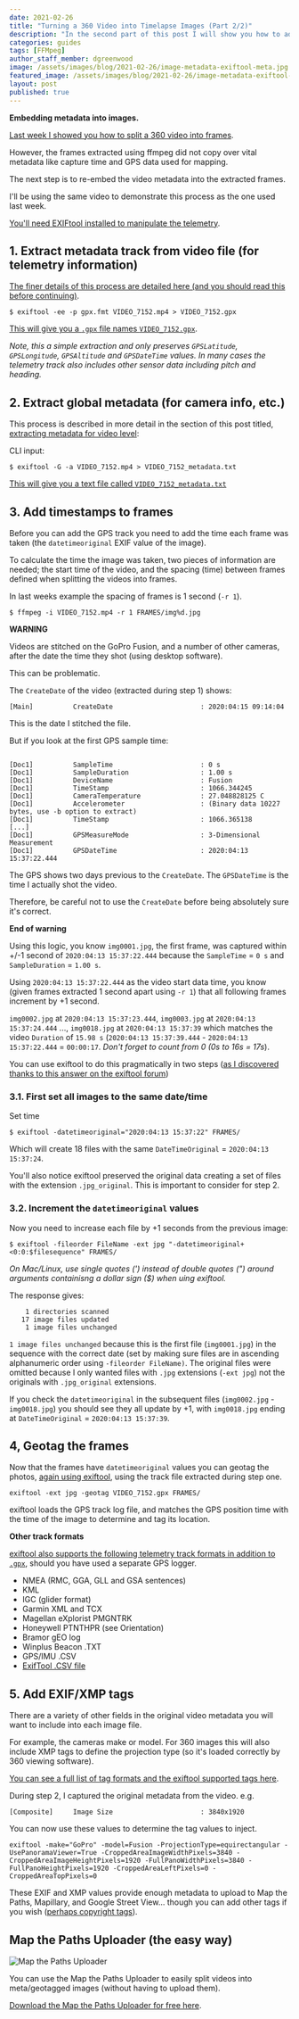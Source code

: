 ```yaml
---
date: 2021-02-26
title: "Turning a 360 Video into Timelapse Images (Part 2/2)"
description: "In the second part of this post I will show you how to add metadata to images previously extracted from frames."
categories: guides
tags: [FFMpeg]
author_staff_member: dgreenwood
image: /assets/images/blog/2021-02-26/image-metadata-exiftool-meta.jpg
featured_image: /assets/images/blog/2021-02-26/image-metadata-exiftool-sm.jpg
layout: post
published: true
---
```


**Embedding metadata into images.**

[Last week I showed you how to split a 360 video into frames](/blog/2021/turn-360-video-into-timelapse-images-part-1).

However, the frames extracted using ffmpeg did not copy over vital metadata like capture time and GPS data used for mapping.

The next step is to re-embed the video metadata into the extracted frames.

I'll be using the same video to demonstrate this process as the one used last week.

[You'll need EXIFtool installed to manipulate the telemetry](https://exiftool.org/geotag.html#Inverse).

## 1. Extract metadata track from video file (for telemetry information)

[The finer details of this process are detailed here (and you should read this before continuing)](/blog/2020//extracting-gps-track-from-360-timelapse-video/).

```
$ exiftool -ee -p gpx.fmt VIDEO_7152.mp4 > VIDEO_7152.gpx
```

[This will give you a `.gpx` file names `VIDEO_7152.gpx`](https://gitlab.com/snippets/1977078).

_Note, this a simple extraction and only preserves `GPSLatitude`, `GPSLongitude`, `GPSAltitude` and `GPSDateTime` values. In many cases the telemetry track also includes other sensor data including pitch and heading._

## 2. Extract global metadata (for camera info, etc.)

This process is described in more detail in the section of this post titled, [extracting metadata for video level](/blog/2020/metadata-exif-xmp-360-video-files):

CLI input: 

```
$ exiftool -G -a VIDEO_7152.mp4 > VIDEO_7152_metadata.txt
```

[This will give you a text file called `VIDEO_7152_metadata.txt`](https://gitlab.com/-/snippets/1971842)

## 3. Add timestamps to frames

Before you can add the GPS track you need to add the time each frame was taken (the `datetimeoriginal` EXIF value of the image).

To calculate the time the image was taken, two pieces of information are needed; the start time of the video, and the spacing (time) between frames defined when splitting the videos into frames.

In last weeks example the spacing of frames is 1 second (`-r 1`).

```
$ ffmpeg -i VIDEO_7152.mp4 -r 1 FRAMES/img%d.jpg
```

**WARNING**

Videos are stitched on the GoPro Fusion, and a number of other cameras, after the date the time they shot (using desktop software).

This can be problematic.

The `CreateDate` of the video (extracted during step 1) shows:

```
[Main]          CreateDate                      : 2020:04:15 09:14:04
```

This is the date I stitched the file.

But if you look at the first GPS sample time:

```

[Doc1]          SampleTime                      : 0 s
[Doc1]          SampleDuration                  : 1.00 s
[Doc1]          DeviceName                      : Fusion
[Doc1]          TimeStamp                       : 1066.344245
[Doc1]          CameraTemperature               : 27.048828125 C
[Doc1]          Accelerometer                   : (Binary data 10227 bytes, use -b option to extract)
[Doc1]          TimeStamp                       : 1066.365138
[...]
[Doc1]          GPSMeasureMode                  : 3-Dimensional Measurement
[Doc1]          GPSDateTime                     : 2020:04:13 15:37:22.444
```

The GPS shows two days previous to the `CreateDate`. The `GPSDateTime` is the time I actually shot the video.

Therefore, be careful not to use the `CreateDate` before being absolutely sure it's correct.

**End of warning**

Using this logic, you know `img0001.jpg`, the first frame, was captured within +/-1 second of `2020:04:13 15:37:22.444` because the `SampleTime` = `0 s` and `SampleDuration` = `1.00 s`.

Using `2020:04:13 15:37:22.444` as the video start data time, you know (given frames extracted 1 second apart using `-r 1`) that all following frames increment by +1 second.

`img0002.jpg` at `2020:04:13 15:37:23.444`, `img0003.jpg` at `2020:04:13 15:37:24.444` ..., `img0018.jpg` at `2020:04:13 15:37:39` which matches the video `Duration` of `15.98 s` (`2020:04:13 15:37:39.444` - `2020:04:13 15:37:22.444` =  `00:00:17`. _Don't forget to count from 0 (0s to 16s = 17s_).

You can use exiftool to do this pragmatically in two steps ([as I discovered thanks to this answer on the exiftool forum](https://exiftool.org/forum/index.php?topic=5621.0))

### 3.1. First set all images to the same date/time

Set time

```
$ exiftool -datetimeoriginal="2020:04:13 15:37:22" FRAMES/
```

Which will create 18 files with the same `DateTimeOriginal` = `2020:04:13 15:37:24`.

You'll also notice exiftool preserved the original data creating a set of files with the extension `.jpg_original`. This is important to consider for step 2.

### 3.2. Increment the `datetimeoriginal` values

Now you need to increase each file by +1 seconds from the previous image:

```
$ exiftool -fileorder FileName -ext jpg "-datetimeoriginal+<0:0:$filesequence" FRAMES/
```

_On Mac/Linux, use single quotes (') instead of double quotes (") around arguments containisng a dollar sign ($) when uing exiftool._

The response gives:

```
    1 directories scanned
   17 image files updated
    1 image files unchanged
```

`1 image files unchanged` because this is the first file (`img0001.jpg`) in the sequence with the correct date (set by making sure files are in ascending alphanumeric order using `-fileorder FileName)`. The original files were omitted because I only wanted files with `.jpg` extensions (`-ext jpg`) not the originals with `.jpg_original` extensions.

If you check the `datetimeoriginal` in the subsequent files (`img0002.jpg` - `img0018.jpg`) you should see they all update by +1, with `img0018.jpg` ending at `DateTimeOriginal` = `2020:04:13 15:37:39`.

## 4, Geotag the frames

Now that the frames have `datetimeoriginal` values you can geotag the photos, [again using exiftool](https://exiftool.org/geotag.html), using the track file extracted during step one.

```
exiftool -ext jpg -geotag VIDEO_7152.gpx FRAMES/
```

exiftool loads the GPS track log file, and matches the GPS position time with the time of the image to determine and tag its location.

**Other track formats**

[exiftool also supports the following telemetry track formats in addition to `.gpx`](https://exiftool.org/geotag.html), should you have used a separate GPS logger.

* NMEA (RMC, GGA, GLL and GSA sentences)
* KML
* IGC (glider format)
* Garmin XML and TCX
* Magellan eXplorist PMGNTRK
* Honeywell PTNTHPR (see Orientation)
* Bramor gEO log
* Winplus Beacon .TXT
* GPS/IMU .CSV
* [ExifTool .CSV file](https://exiftool.org/geotag.html#CSVFormat)

## 5. Add EXIF/XMP tags

There are a variety of other fields in the original video metadata you will want to include into each image file.

For example, the cameras make or model. For 360 images this will also include  XMP tags to define the projection type (so it's loaded correctly by 360 viewing software).

[You can see a full list of tag formats and the exiftool supported tags here](https://exiftool.org/TagNames/).

During step 2, I captured the original metadata from the video. e.g.

```
[Composite]     Image Size                      : 3840x1920
```

You can now use these values to determine the tag values to inject.

```
exiftool -make="GoPro" -model=Fusion -ProjectionType=equirectangular -UsePanoramaViewer=True -CroppedAreaImageWidthPixels=3840 -CroppedAreaImageHeightPixels=1920 -FullPanoWidthPixels=3840 -FullPanoHeightPixels=1920 -CroppedAreaLeftPixels=0 -CroppedAreaTopPixels=0 
```

These EXIF and XMP values provide enough metadata to upload to Map the Paths, Mapillary, and Google Street View... though you can add other tags if you wish ([perhaps copyright tags](https://campfire.trekview.org/t/how-do-i-copyright-my-images-using-the-exif-data/233)).

## Map the Paths Uploader (the easy way)

<img class="img-fluid" src="/assets/images/blog/2021-02-19/mtpu-screenshot.jpg" alt="Map the Paths Uploader" title="Map the Paths Uploader" />

You can use the Map the Paths Uploader to easily split videos into meta/geotagged images (without having to upload them).

[Download the Map the Paths Uploader for free here](https://www.mapthepaths.com/uploader).